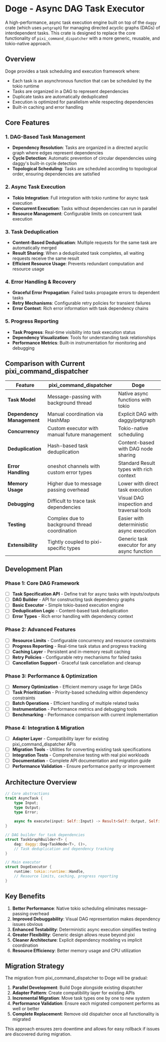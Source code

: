 # Doge - Async DAG Task Executor

A high-performance, async task execution engine built on top of the `daggy` crate (which uses `petgraph`) for managing directed acyclic graphs (DAGs) of interdependent tasks. This crate is designed to replace the core functionality of `pixi_command_dispatcher` with a more generic, reusable, and tokio-native approach.

## Overview

Doge provides a task scheduling and execution framework where:
- Each task is an asynchronous function that can be scheduled by the tokio runtime
- Tasks are organized in a DAG to represent dependencies
- Duplicate tasks are automatically deduplicated
- Execution is optimized for parallelism while respecting dependencies
- Built-in caching and error handling

## Core Features

### 1. DAG-Based Task Management
- **Dependency Resolution**: Tasks are organized in a directed acyclic graph where edges represent dependencies
- **Cycle Detection**: Automatic prevention of circular dependencies using daggy's built-in cycle detection
- **Topological Scheduling**: Tasks are scheduled according to topological order, ensuring dependencies are satisfied

### 2. Async Task Execution
- **Tokio Integration**: Full integration with tokio runtime for async task execution
- **Concurrent Execution**: Tasks without dependencies can run in parallel
- **Resource Management**: Configurable limits on concurrent task execution

### 3. Task Deduplication
- **Content-Based Deduplication**: Multiple requests for the same task are automatically merged
- **Result Sharing**: When a deduplicated task completes, all waiting requests receive the same result
- **Efficient Resource Usage**: Prevents redundant computation and resource usage

### 4. Error Handling & Recovery
- **Graceful Error Propagation**: Failed tasks propagate errors to dependent tasks
- **Retry Mechanisms**: Configurable retry policies for transient failures
- **Error Context**: Rich error information with task dependency chains

### 5. Progress Reporting
- **Task Progress**: Real-time visibility into task execution status
- **Dependency Visualization**: Tools for understanding task relationships
- **Performance Metrics**: Built-in instrumentation for monitoring and debugging

## Comparison with Current pixi_command_dispatcher

| Feature | pixi_command_dispatcher | Doge |
|---------|------------------------|------|
| **Task Model** | Message-passing with background thread | Native async functions with tokio |
| **Dependency Management** | Manual coordination via HashMap | Explicit DAG with daggy/petgraph |
| **Concurrency** | Custom executor with manual future management | Tokio-native scheduling |
| **Deduplication** | Hash-based task deduplication | Content-based with DAG node sharing |
| **Error Handling** | oneshot channels with custom error types | Standard Result types with rich context |
| **Memory Usage** | Higher due to message passing overhead | Lower with direct task execution |
| **Debugging** | Difficult to trace task dependencies | Visual DAG inspection and traversal tools |
| **Testing** | Complex due to background thread coordination | Easier with deterministic async execution |
| **Extensibility** | Tightly coupled to pixi-specific types | Generic task executor for any async function |

## Development Plan

### Phase 1: Core DAG Framework
- [ ] **Task Specification API** - Define trait for async tasks with inputs/outputs
- [ ] **DAG Builder** - API for constructing task dependency graphs
- [ ] **Basic Executor** - Simple tokio-based execution engine
- [ ] **Deduplication Logic** - Content-based task deduplication
- [ ] **Error Types** - Rich error handling with dependency context

### Phase 2: Advanced Features  
- [ ] **Resource Limits** - Configurable concurrency and resource constraints
- [ ] **Progress Reporting** - Real-time task status and progress tracking
- [ ] **Caching Layer** - Persistent and in-memory result caching
- [ ] **Retry Policies** - Configurable retry mechanisms for failed tasks
- [ ] **Cancellation Support** - Graceful task cancellation and cleanup

### Phase 3: Performance & Optimization
- [ ] **Memory Optimization** - Efficient memory usage for large DAGs
- [ ] **Task Prioritization** - Priority-based scheduling within dependency constraints
- [ ] **Batch Operations** - Efficient handling of multiple related tasks
- [ ] **Instrumentation** - Performance metrics and debugging tools
- [ ] **Benchmarking** - Performance comparison with current implementation

### Phase 4: Integration & Migration
- [ ] **Adapter Layer** - Compatibility layer for existing pixi_command_dispatcher APIs
- [ ] **Migration Tools** - Utilities for converting existing task specifications
- [ ] **Integration Tests** - Comprehensive testing with real pixi workloads  
- [ ] **Documentation** - Complete API documentation and migration guide
- [ ] **Performance Validation** - Ensure performance parity or improvement

## Architecture Overview

```rust
// Core abstractions
trait AsyncTask {
    type Input;
    type Output;
    type Error;
    
    async fn execute(input: Self::Input) -> Result<Self::Output, Self::Error>;
}

// DAG builder for task dependencies
struct TaskGraphBuilder<T> {
    dag: daggy::Dag<TaskNode<T>, ()>,
    // Task deduplication and dependency tracking
}

// Main executor
struct DogeExecutor {
    runtime: tokio::runtime::Handle,
    // Resource limits, caching, progress reporting
}
```

## Key Benefits

1. **Better Performance**: Native tokio scheduling eliminates message-passing overhead
2. **Improved Debuggability**: Visual DAG representation makes dependency issues obvious
3. **Enhanced Testability**: Deterministic async execution simplifies testing
4. **Greater Flexibility**: Generic design allows reuse beyond pixi
5. **Cleaner Architecture**: Explicit dependency modeling vs implicit coordination
6. **Resource Efficiency**: Better memory usage and CPU utilization

## Migration Strategy

The migration from pixi_command_dispatcher to Doge will be gradual:

1. **Parallel Development**: Build Doge alongside existing dispatcher
2. **Adapter Pattern**: Create compatibility layer for existing APIs
3. **Incremental Migration**: Move task types one by one to new system
4. **Performance Validation**: Ensure each migrated component performs as well or better
5. **Complete Replacement**: Remove old dispatcher once all functionality is migrated

This approach ensures zero downtime and allows for easy rollback if issues are discovered during migration.